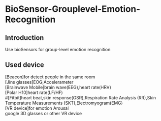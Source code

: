 # BioSensor-Grouplevel-Emotion-Recognition

## Introduction 
Use bioSensors for group-level emotion recognition 

## Used device
[Beacon]for detect people in the same room<br />
[Jins glasses]EOG,Accelerameter<br />
[Brainwave Mobile]brain wave(EEG),heart rate(HRV)<br />
[Polar H10]heart rate(LF/HF)<br />
#[Fitbit]heart beat,skin response(GSR),Respiration Rate Analysis (RR),Skin Temperature Measurements (SKT),Electromyogram(EMG)<br />
[VR device]for emotion Arousal<br />
google 3D glasses or other VR device
 

